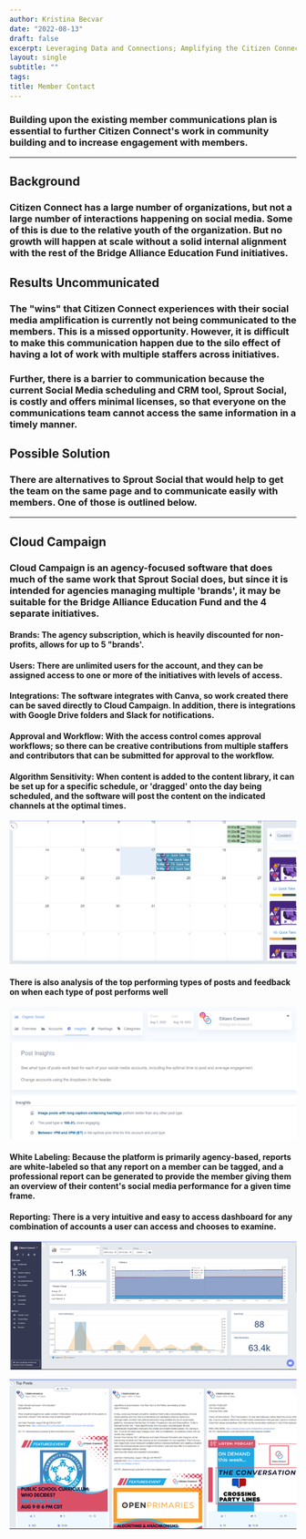 ```yaml
---
author: Kristina Becvar
date: "2022-08-13"
draft: false
excerpt: Leveraging Data and Connections; Amplifying the Citizen Connect membership and their messages
layout: single
subtitle: ""
tags:
title: Member Contact
---
```


### Building upon the existing member communications plan is essential to further Citizen Connect's work in community building and to increase engagement with members.

---

## Background

### Citizen Connect has a large number of organizations, but not a large number of interactions happening on social media. Some of this is due to the relative youth of the organization. But no growth will happen at scale without a solid internal alignment with the rest of the Bridge Alliance Education Fund initiatives.

## Results Uncommunicated

### The "wins" that Citizen Connect experiences with their social media amplification is currently not being communicated to the members. This is a missed opportunity. However, it is difficult to make this communication happen due to the silo effect of having a lot of work with multiple staffers across initiatives.

### Further, there is a barrier to communication because the current Social Media scheduling and CRM tool, Sprout Social, is costly and offers minimal licenses, so that everyone on the communications team cannot access the same information in a timely manner. 

## Possible Solution

### There are alternatives to Sprout Social that would help to get the team on the same page and to communicate easily with members. One of those is outlined below.

---

## Cloud Campaign

### Cloud Campaign is an agency-focused software that does much of the same work that Sprout Social does, but since it is intended for agencies managing multiple 'brands', it may be suitable for the Bridge Alliance Education Fund and the 4 separate initiatives.

#### Brands: The agency subscription, which is heavily discounted for non-profits, allows for up to 5 "brands'.

#### Users: There are unlimited users for the account, and they can be assigned access to one or more of the initiatives with levels of access.

#### Integrations: The software integrates with Canva, so work created there can be saved directly to Cloud Campaign. In addition, there is integrations with Google Drive folders and Slack for notifications.

#### Approval and Workflow:  With the access control comes approval workflows; so there can be creative contributions from multiple staffers and contributors that can be submitted for approval to the workflow.

#### Algorithm Sensitivity: When content is added to the content library, it can be set up for a specific schedule, or 'dragged' onto the day being scheduled, and the software will post the content on the indicated channels at the optimal times.

![Algorithm](automatic.png)

#### There is also analysis of the top performing types of posts and feedback on when each type of post performs well

![Post Insights](post-insights.png)

#### White Labeling: Because the platform is primarily agency-based, reports are white-labeled so that any report on a member can be tagged, and a professional report can be generated to provide the member giving them an overview of their content's social media performance for a given time frame.

#### Reporting: There is a very intuitive and easy to access dashboard for any combination of accounts a user can access and chooses to examine.

![Dashboard](metric-dashboard.png)


![Top Posts](top-posts.png)









